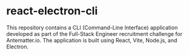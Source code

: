 # react-electron-cli
This repository contains a CLI (Command-Line Interface) application developed as part of the Full-Stack Engineer recruitment challenge for Antematter.io. The application is built using React, Vite, Node.js, and Electron.
